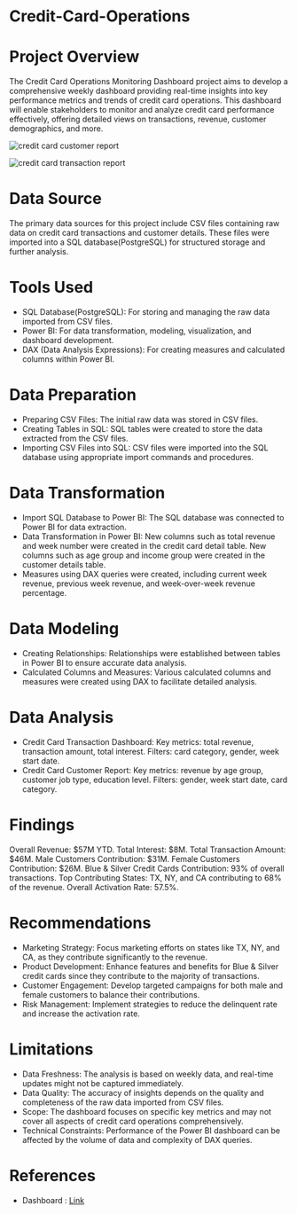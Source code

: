 # Credit-Card-Operations
# Project Overview
The Credit Card Operations Monitoring Dashboard project aims to develop a comprehensive weekly dashboard providing real-time insights into key performance metrics and trends of credit card operations. This dashboard will enable stakeholders to monitor and analyze credit card performance effectively, offering detailed views on transactions, revenue, customer demographics, and more.

![credit card customer report](https://github.com/gayatrikuracha/Credit-Card-Operations-/assets/167384815/983af0bf-347e-472a-a457-27c52a331e7d)

![credit card transaction report](https://github.com/gayatrikuracha/Credit-Card-Operations-/assets/167384815/52213cd2-9f9c-4225-ba32-f786cbe17296)

# Data Source
The primary data sources for this project include CSV files containing raw data on credit card transactions and customer details. These files were imported into a SQL database(PostgreSQL) for structured storage and further analysis.

# Tools Used
- SQL Database(PostgreSQL): For storing and managing the raw data imported from CSV files.
- Power BI: For data transformation, modeling, visualization, and dashboard development.
- DAX (Data Analysis Expressions): For creating measures and calculated columns within Power BI.

# Data Preparation
- Preparing CSV Files: The initial raw data was stored in CSV files.
- Creating Tables in SQL: SQL tables were created to store the data extracted from the CSV files.
- Importing CSV Files into SQL: CSV files were imported into the SQL database using appropriate import commands and procedures.

# Data Transformation
- Import SQL Database to Power BI: The SQL database was connected to Power BI for data extraction.
- Data Transformation in Power BI:
New columns such as total revenue and week number were created in the credit card detail table.
New columns such as age group and income group were created in the customer details table.
- Measures using DAX queries were created, including current week revenue, previous week revenue, and week-over-week revenue percentage.

# Data Modeling
- Creating Relationships: Relationships were established between tables in Power BI to ensure accurate data analysis.
- Calculated Columns and Measures: Various calculated columns and measures were created using DAX to facilitate detailed analysis.

# Data Analysis
- Credit Card Transaction Dashboard:
Key metrics: total revenue, transaction amount, total interest.
Filters: card category, gender, week start date.
- Credit Card Customer Report:
Key metrics: revenue by age group, customer job type, education level.
Filters: gender, week start date, card category.

# Findings
Overall Revenue: $57M YTD.
Total Interest: $8M.
Total Transaction Amount: $46M.
Male Customers Contribution: $31M.
Female Customers Contribution: $26M.
Blue & Silver Credit Cards Contribution: 93% of overall transactions.
Top Contributing States: TX, NY, and CA contributing to 68% of the revenue.
Overall Activation Rate: 57.5%.

# Recommendations
- Marketing Strategy: Focus marketing efforts on states like TX, NY, and CA, as they contribute significantly to the revenue.
- Product Development: Enhance features and benefits for Blue & Silver credit cards since they contribute to the majority of transactions.
- Customer Engagement: Develop targeted campaigns for both male and female customers to balance their contributions.
- Risk Management: Implement strategies to reduce the delinquent rate and increase the activation rate.

# Limitations
- Data Freshness: The analysis is based on weekly data, and real-time updates might not be captured immediately.
- Data Quality: The accuracy of insights depends on the quality and completeness of the raw data imported from CSV files.
- Scope: The dashboard focuses on specific key metrics and may not cover all aspects of credit card operations comprehensively.
- Technical Constraints: Performance of the Power BI dashboard can be affected by the volume of data and complexity of DAX queries.

# References
- Dashboard : [Link](https://github.com/gayatrikuracha/Credit-Card-Operations-/blob/main/Credit%20card%20report.pbix)
  
